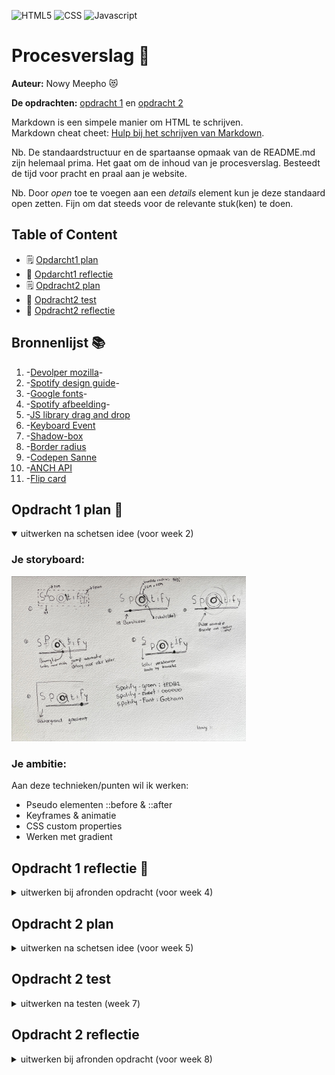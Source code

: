 ![HTML5](https://img.shields.io/badge/HTML5-E34F26?style=for-the-badge&logo=html5&logoColor=white)
![CSS](https://img.shields.io/badge/CSS3-1572B6?style=for-the-badge&logo=css3&logoColor=white)
![Javascript](https://img.shields.io/badge/JavaScript-323330?style=for-the-badge&logo=javascript&logoColor=F7DF1E)

# Procesverslag :page_facing_up:
**Auteur:** Nowy Meepho :heart_eyes_cat:

**De opdrachten:** [opdracht 1](opdracht1/index.html) en [opdracht 2](opdracht2/index.html)


Markdown is een simpele manier om HTML te schrijven.  
Markdown cheat cheet: [Hulp bij het schrijven van Markdown](https://github.com/adam-p/markdown-here/wiki/Markdown-Cheatsheet).

Nb. De standaardstructuur en de spartaanse opmaak van de README.md zijn helemaal prima. Het gaat om de inhoud van je procesverslag. Besteedt de tijd voor pracht en praal aan je website.

Nb. Door *open* toe te voegen aan een *details* element kun je deze standaard open zetten. Fijn om dat steeds voor de relevante stuk(ken) te doen.

## Table of Content

* 🗒️ [Opdarcht1 plan](#plan1)
* 🔄 [Opdarcht1 reflectie](#reflectie1)
* 🗒️ [Opdracht2 plan](#plan2)
* 🧪 [Opdracht2 test](#test2)
* 🔄 [Opdracht2 reflectie](#reflectie2)

## Bronnenlijst :books:
  1. -[Devolper mozilla](https://developer.mozilla.org/en-US/docs/Web/CSS)-
  2. -[Spotify design guide](https://developer.spotify.com/documentation/general/design-and-branding/)-
  3. -[Google fonts](https://fonts.google.com/?query=montserrat)-
  4. -[Spotify afbeelding](https://commons.wikimedia.org/wiki/File:Spotify_logo_without_text.svg)-
  5. -[JS library drag and drop](https://listjs.com/overview/download/)
  6. -[Keyboard Event](https://developer.mozilla.org/en-US/docs/Web/API/KeyboardEvent/code)
  7. -[Shadow-box](https://getcssscan.com/css-box-shadow-examples)
  8. -[Border radius](https://9elements.github.io/fancy-border-radius/#65.81.80.23--542.542)
  9. -[Codepen Sanne](https://codepen.io/shooft)
  10. -[ANCH API](http://acnhapi.com/)
  11. -[Flip card](https://www.smashingmagazine.com/2020/02/magic-flip-cards-common-sizing-problem/)


<a name="plan1"/>

## Opdracht 1 plan :memo:

<details open>
  <summary>uitwerken na schetsen idee (voor week 2)</summary>


  ### Je storyboard:
  <img src="readme-images/storyboardfvd.jpg" width="375px" alt="storyboard voor opdracht 1">


  ### Je ambitie: 
  Aan deze technieken/punten wil ik werken:
  - Pseudo elementen ::before & ::after
  - Keyframes & animatie
  - CSS custom properties
  - Werken met gradient
 
</details>

<a name="reflectie1"/>

## Opdracht 1 reflectie :repeat:

<details>
  <summary>uitwerken bij afronden opdracht (voor week 4)</summary>


  ### :checkered_flag: Je uitkomst - karakteristiek screenshot(s):
  <img src="readme-images/spot1.png" width="325px" height="240px" alt="uitomst opdracht 1">
  <img src="readme-images/spot2.png" width="325px" height="240px" alt="uitomst opdracht 1">
  <img src="readme-images/spot3.png" width="325px" height="240px" alt="uitomst opdracht 1">

  ### :sunglasses: Dit ging goed/Heb ik geleerd: 
  Werken met pseudo elementen zoals ::before & ::after gingen goed, ik heb veel geleerd hoe je dat kan gebruiker en animeren.
  Daarnaast vond ik gradient ook interresant om verschillende patronen te maken. 

  <img src="readme-images/spot5.png" width="325px"  alt="uitomst opdracht 1">
   <img src="readme-images/spot6.png" width="325px" alt="uitomst opdracht 1">

  ### :weary: Dit was lastig/Is niet gelukt:
  Ik heb de parent geanimeerd alleen de pseudo elementen gaan ook animeren alleen dat wil ik niet. Ik heb geprobeerd met een tegenovergestelde animatie   proberen te cancellen maar dat is deels gelukt. omdat ik twee animatie hebt bij de pseudo elementen werkt mijn tweede animatie niet. 
  
  Daarnaast had ik ook geëxperimenteerd met underline wavy, dat werkt wel alleen voor mijn opdracht is dat moeilijk/niet mogelijk.

  <img src="readme-images/spot7.png" width="325px" alt="uitomst opdracht 1">
</details>

<a name="plan2"/>

## Opdracht 2 plan

<details>
  <summary>uitwerken na schetsen idee (voor week 5)</summary>


  ### Je ontwerp:
  ### desktop:
  
  <img src="https://github.com/Nowyme/Frontend-voor-Designers/blob/master/readme-images/MacBook%20Pro%2014_%20-%201.png" width="375px" alt="ontwerp opdracht 2">
  
   <img src="https://github.com/Nowyme/Frontend-voor-Designers/blob/master/readme-images/MacBook%20Pro%2014_%20-%201.png" width="375px" alt="ontwerp opdracht 2">

### mobile:
   <img src="https://github.com/Nowyme/Frontend-voor-Designers/blob/master/readme-images/13%20Pro%20-%201.png" height="375px" alt="ontwerp opdracht 2">
  
   <img src="https://github.com/Nowyme/Frontend-voor-Designers/blob/master/readme-images/13%20Pro%20-%202.png" height="375px" alt="ontwerp opdracht 2">
  
  <img src="https://github.com/Nowyme/Frontend-voor-Designers/blob/master/readme-images/13%20Pro%20-%203.png" height="375px" alt="ontwerp opdracht 2">
  
  ### Je ambitie: 
  Aan deze technieken/punten wil ik werken:
  - Werken met public API
  - Geavanceerd animaties 
  - Op verschillende manieren bedienen zoals drag & drop
  - Intersection Observer werken
  
</details>


<a name="test2"/>

## Opdracht 2 test

<details>
  <summary>uitwerken na testen (week 7)</summary>

  



  ### Bevinding 1:
  * Cards kunnen niet omdraaien wanneer je erop klikt.

  #### oplossing:
  Ik heb met hulp de eventlisterner in mijn API foreach gezet zodat hij het kan zien. Dit komt omdat JS al laad voordat de API data worden in geladen waardoor het niet werkte.
  ```
  const buttonSlide = list.querySelector('li:last-of-type');
  
  buttonSlide.addEventListener('click', draaiPhoenixOm);
  ```



  ### Bevinding 2:
  * Scrollen door de cards lijstjes. 

  #### oplossing:
  Scrollen door de lijstjes lukte alleen je scrolt de pagina maar dat ik wil dus niet ik wil dat je door een lijstje scrolt zonder dat je de pagina scrolt. Dit heb ik opgelost door overflow: hidden en overflow-y: scroll.



 ### Bevinding 3:
  * Intersection observer.

  #### oplossing:
  Intersection observer werkte eerst ook niet en dat kwam ook omdat hij het lijstje niet ziet. Ik heb dus hetzelfde opgelost als met de flipcard. Ik heb de hele functie in de API gezet. Dit vind ik trouwens heel lelijk om te doen maar omdat we niet een template engine werken, weet ik niet zo goed hoe het anders moet.
  
  ```
  const options = {
        root: null,
        threshold: 0.4,
        rootMargin: '0px',
      };

      const observer = new IntersectionObserver(function (entries, observer) {
        entries.forEach((entry) => {
          entry.target.classList.toggle('slide-top', entry.isIntersecting);
        });
      }, options);

      cards.forEach((card) => {
        observer.observe(card);
        card.classList.add('hide');
      });
    });
  ```
  
   ### Bevinding 4:
  * Ik kon geen data selecteren uit een API.

  #### oplossing:
  Ik moest data uit de API halen maar ik wist niet hoe je een data moet selecteren met een `-` erin zoals `file-name`. Ik heb eerst geprobeerd om de data te formateren in een array met `map()` maar dat ook geen succes. Ik heb uiteindelijk gewoon zitten experimenteren en daarna was het toch gelukt. Ik heb gelost door dit te typen:
  
  ```
   const img = aArt.image_uri;
   const artDesc = aArt['museum-desc'];
   const artPrice = aArt['buy-price'];
  ```

  ### Bevinding 5:
  * Card drag and drop ziet raar uit

  #### oplossing:
 Ik voor mijn feature dat je cards kan drag and drop op het scherm alleen dat werkt wel maar het ziet raar uit omdat mijn card bestaat uit een achterkant en voorkant. Wanneer ik een card sleep dan zie ik de achterkant. Ik weet niet hoe je dit moet oplossen. Ik heb dit als code:
  ```
  new Sortable(allesLijst, {
  group: 'shared', // set both lists to same group
  animation: 150,
});

new Sortable(favoLijst, {
  group: 'shared',
  animation: 150,
});

  ```

</details>


<a name="reflectie2"/>

## Opdracht 2 reflectie

<details>
  <summary>uitwerken bij afronden opdracht (voor week 8)</summary>

  ### Je uitkomst - karakteristiek screenshot(s):
  <img src="https://github.com/Nowyme/Frontend-voor-Designers/blob/master/readme-images/eind.png" width="375px" alt="uitkomst opdracht 2">
  <img src="https://github.com/Nowyme/Frontend-voor-Designers/blob/master/readme-images/eindmob.png" width="275px" alt="uitkomst opdracht 2">


  ### Dit ging goed/Heb ik geleerd: 
  Ik vond het best moeilijk voor sommige styling met grid etc. Het is gelukt om een card te weergeven met de info van de api en je kan flippen. Ik vond het zeer leerzaam om met verschillende technieken te werken met drag and drop en nog meer.

  <img src="https://github.com/Nowyme/Frontend-voor-Designers/blob/master/readme-images/listapi.png" width="375px" alt="top">


  
</details>
